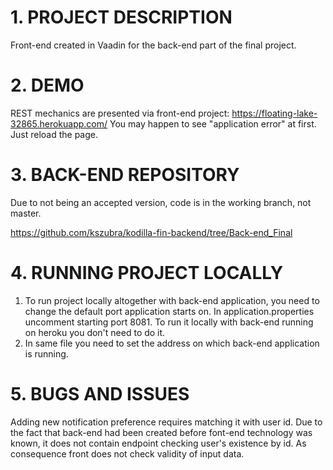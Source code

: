 # 1. PROJECT DESCRIPTION

Front-end created in Vaadin for the back-end part of the final project.

# 2. DEMO

REST mechanics are presented via front-end project: https://floating-lake-32865.herokuapp.com/
You may happen to see "application error" at first. Just reload the page.

# 3. BACK-END REPOSITORY
Due to not being an accepted version, code is in the working branch, not master.

https://github.com/kszubra/kodilla-fin-backend/tree/Back-end_Final

# 4. RUNNING PROJECT LOCALLY

1. To run project locally altogether with back-end application, you need to change the default port application starts on.
In application.properties uncomment starting port 8081. To run it locally with back-end running on heroku you don't need
to do it.
2. In same file you need to set the address on which back-end application is running. 

# 5. BUGS AND ISSUES  

Adding new notification preference requires matching it with user id. Due to the fact that back-end had been created
before font-end technology was known, it does not contain endpoint checking user's existence by id. As consequence
front does not check validity of input data. 